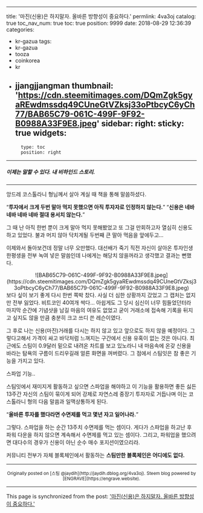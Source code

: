 
---
title: '마진(신용)은 하지말자. 올바른 방향성이 중요하다.'
permlink: 4va3oj
catalog: true
toc_nav_num: true
toc: true
position: 9999
date: 2018-08-29 12:36:39
categories:
- kr-gazua
tags:
- kr-gazua
- tooza
- coinkorea
- kr
- jjangjjangman
thumbnail: 'https://cdn.steemitimages.com/DQmZgk5gyaREwdmssdq49CUneGtVZksj33oPtbcyC6yCh77/BAB65C79-061C-499F-9F92-B0988A33F9E8.jpeg'
sidebar:
    right:
        sticky: true
widgets:
    -
        type: toc
        position: right
---


<h5>이제는 말할 수 있다. 내 비하인드 스토리.</h5>

---

앙드레 코스톨라니 형님께서 살아 계실 때 책을 통해 말씀하셨다.

<q><b>투자에서 크게 두번 말아 먹지 못했으면 아직 투자자로 인정하지 않는다.</b></q>
<q><b>신용은 네바 네바 네바 네바 절대 용서치 않는다.</b></q>

그 때 난 아직 한번 뿐이 크게 말아 먹지 못해봤었고 또 그걸 만회하고자 열심히 신용도 하고 있었다. 불과 머지 않아 닥치게될 두번째 큰 말아 먹음을 앞에두고...

이제와서 돌아보건데 정말 너무 오만했다. 대선배가 죽기 직전 자신이 살아온 투자인생 한평생을 전부 녹여 넣은 말씀인데 나에게는 해당치 않을꺼라고 생각했고 결과는 뻔했다.
<center>
![BAB65C79-061C-499F-9F92-B0988A33F9E8.jpeg](https://cdn.steemitimages.com/DQmZgk5gyaREwdmssdq49CUneGtVZksj33oPtbcyC6yCh77/BAB65C79-061C-499F-9F92-B0988A33F9E8.jpeg)
</center>
보다 싶이 보기 좋게 다시 한번 쪽박 찼다. 사실 더 심한 상황까지 갔었고 그 캡처는 없지만 전부 잃었다. 비트코인 40여개 싹다... 아쉽게도 그 당시 심신이 너무 힘들었던터라 마지막 순간에 기념샷을 남길 마음의 여유도 없었고 굳이 거래소에 접속해 기록을 뒤지고 싶지도 않을 만큼 충분히 크고 쓰디 쓴 레슨이였다.

그 후로 나는 신용(마진)거래를 다시는 하지 않고 있고 앞으로도 하지 않을 예정이다. 그렇다고해서 가격이 싸고 바닥처럼 느껴지는 구간에서 신용 유혹이 없는 것은 아니다. 최근에도 스팀이 0.9달러 밑으로 내려온 차트를 보고 있노라니 내 마음속에 온갖 신용을 바라는 탐욕의 구름이 드리우길래 얼른 화면을 꺼버렸다. 그 점에서 스팀잇은 참 좋은 기능을 가지고 있다.

스파업 기능..

스팀잇에서 재미지게 활동하고 싶으면 스파업을 해야하고 이 기능을 활용하면 좋든 싫든 13주간 자신의 스팀이 묶이게 되어 강제로 자연스레 중장기 투자자로 거듭나며 이는 코스톨라니 형의 다음 말씀과 일맥상통하게 된다.

<q><b>올바른 투자를 했다라면 수면제를 먹고 몇년 자고 일어나라.</b></q>

그렇다. 스파업을 하는 순간 13주치 수면제를 먹는 셈이다. 게다가 스파업을 하고난 후 파워 다운을 하지 않으면 계속해서 수면제를 먹고 있는 셈이다. 그리고, 파워업을 했으려면 대다수의 경우가 신용이 아닌 순수 매수 포지션이였으리라.

커뮤니티 전부가 자체 블록체인에서 활동하는 <b>스팀만한 블록체인은 어디에도 없다.</b>

***
<center><sup>Originally posted on [스팀 @jaydih](http://jaydih.dblog.org/4va3oj). Steem blog powered by [ENGRAVE](https://engrave.website).</sup></center>

- - -

This page is synchronized from the post: ['마진(신용)은 하지말자. 올바른 방향성이 중요하다.'](https://steemit.com/@jaydih/4va3oj)
